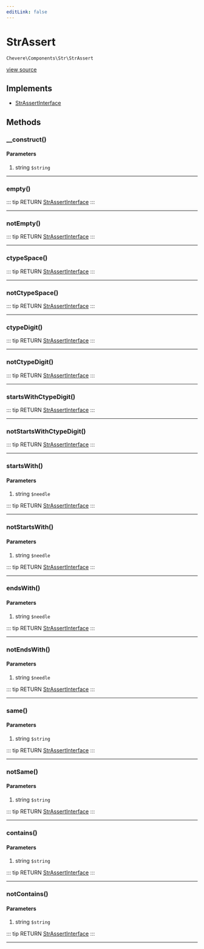 ```yaml
---
editLink: false
---
```


# StrAssert

`Chevere\Components\Str\StrAssert`

[view source](https://github.com/chevere/chevere/blob/master/src/Chevere/Components/Str/StrAssert.php)

## Implements

- [StrAssertInterface](../../Interfaces/Str/StrAssertInterface.md)

## Methods

### __construct()

#### Parameters

1. string `$string`

---

### empty()

::: tip RETURN
[StrAssertInterface](../../Interfaces/Str/StrAssertInterface.md)
:::

---

### notEmpty()

::: tip RETURN
[StrAssertInterface](../../Interfaces/Str/StrAssertInterface.md)
:::

---

### ctypeSpace()

::: tip RETURN
[StrAssertInterface](../../Interfaces/Str/StrAssertInterface.md)
:::

---

### notCtypeSpace()

::: tip RETURN
[StrAssertInterface](../../Interfaces/Str/StrAssertInterface.md)
:::

---

### ctypeDigit()

::: tip RETURN
[StrAssertInterface](../../Interfaces/Str/StrAssertInterface.md)
:::

---

### notCtypeDigit()

::: tip RETURN
[StrAssertInterface](../../Interfaces/Str/StrAssertInterface.md)
:::

---

### startsWithCtypeDigit()

::: tip RETURN
[StrAssertInterface](../../Interfaces/Str/StrAssertInterface.md)
:::

---

### notStartsWithCtypeDigit()

::: tip RETURN
[StrAssertInterface](../../Interfaces/Str/StrAssertInterface.md)
:::

---

### startsWith()

#### Parameters

1. string `$needle`

::: tip RETURN
[StrAssertInterface](../../Interfaces/Str/StrAssertInterface.md)
:::

---

### notStartsWith()

#### Parameters

1. string `$needle`

::: tip RETURN
[StrAssertInterface](../../Interfaces/Str/StrAssertInterface.md)
:::

---

### endsWith()

#### Parameters

1. string `$needle`

::: tip RETURN
[StrAssertInterface](../../Interfaces/Str/StrAssertInterface.md)
:::

---

### notEndsWith()

#### Parameters

1. string `$needle`

::: tip RETURN
[StrAssertInterface](../../Interfaces/Str/StrAssertInterface.md)
:::

---

### same()

#### Parameters

1. string `$string`

::: tip RETURN
[StrAssertInterface](../../Interfaces/Str/StrAssertInterface.md)
:::

---

### notSame()

#### Parameters

1. string `$string`

::: tip RETURN
[StrAssertInterface](../../Interfaces/Str/StrAssertInterface.md)
:::

---

### contains()

#### Parameters

1. string `$string`

::: tip RETURN
[StrAssertInterface](../../Interfaces/Str/StrAssertInterface.md)
:::

---

### notContains()

#### Parameters

1. string `$string`

::: tip RETURN
[StrAssertInterface](../../Interfaces/Str/StrAssertInterface.md)
:::

---
